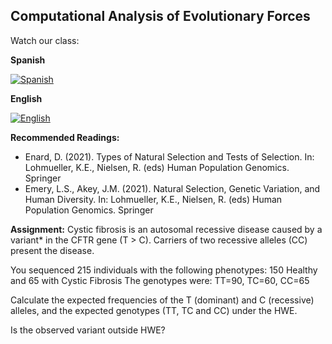 ## Computational Analysis of Evolutionary Forces 

Watch our class:

**Spanish**

[![Spanish](https://img.youtube.com/vi/IhkkhgQ0qs0/0.jpg)](https://youtube.com/watch?v=IhkkhgQ0qs0)

**English** 

[![English](https://img.youtube.com/vi/cBQmOAiOBk0/0.jpg)](https://youtube.com/watch?v=cBQmOAiOBk0)

**Recommended Readings:**
- Enard, D. (2021). Types of Natural Selection and Tests of Selection. In: Lohmueller, K.E., Nielsen, R. (eds) Human Population Genomics. Springer
- Emery, L.S., Akey, J.M. (2021). Natural Selection, Genetic Variation, and Human Diversity. In: Lohmueller, K.E., Nielsen, R. (eds) Human Population Genomics. Springer

**Assignment:**
Cystic fibrosis is an autosomal recessive disease caused by a variant* in the CFTR gene (T > C). Carriers of two recessive alleles (CC) present the disease.

You sequenced 215 individuals with the following phenotypes:
    150 Healthy and 65 with Cystic Fibrosis
    The genotypes were: TT=90, TC=60, CC=65

Calculate the expected frequencies of the T (dominant) and C (recessive) alleles, and the expected genotypes (TT, TC and CC) under the HWE.

Is the observed variant outside HWE?
